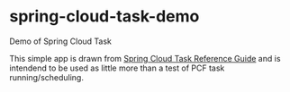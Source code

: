 # spring-cloud-task-demo
Demo of Spring Cloud Task

This simple app is drawn from 
[Spring Cloud Task Reference Guide](https://docs.spring.io/spring-cloud-task/1.0.0.M1/reference/htmlsingle/#getting-started-introducing-spring-cloud-task) 
and is intendend to be used as little more than a test of PCF task running/scheduling.
